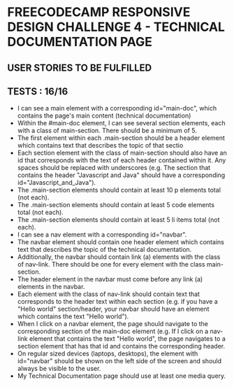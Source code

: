 # FREECODECAMP RESPONSIVE DESIGN CHALLENGE 4 - TECHNICAL DOCUMENTATION PAGE

## USER STORIES TO BE FULFILLED 

## TESTS : 16/16

*  I can see a main element with a corresponding id="main-doc", which contains the page's main content (technical documentation)
* Within the #main-doc element, I can see several section elements, each with a class of main-section. There should be a minimum of 5.
* The first element within each .main-section should be a header element which contains text that describes the topic of that sectio
*  Each section element with the class of main-section should also have an id that corresponds with the text of each header contained within it. Any spaces should be replaced with underscores (e.g. The section that contains the header "Javascript and Java" should have a corresponding id="Javascript_and_Java").
* The .main-section elements should contain at least 10 p elements total (not each).
* The .main-section elements should contain at least 5 code elements total (not each).
* The .main-section elements should contain at least 5 li items total (not each).
* I can see a nav element with a corresponding id="navbar".
* The navbar element should contain one header element which contains text that describes the topic of the technical documentation.
* Additionally, the navbar should contain link (a) elements with the class of nav-link. There should be one for every element with the class main-section.
* The header element in the navbar must come before any link (a) elements in the navbar.
*  Each element with the class of nav-link should contain text that corresponds to the header text within each section (e.g. if you have a "Hello world" section/header, your navbar should have an element which contains the text "Hello world").
* When I click on a navbar element, the page should navigate to the corresponding section of the main-doc element (e.g. If I click on a nav-link element that contains the text "Hello world", the page navigates to a section element that has that id and contains the corresponding header.
* On regular sized devices (laptops, desktops), the element with id="navbar" should be shown on the left side of the screen and should always be visible to the user.
* My Technical Documentation page should use at least one media query.

